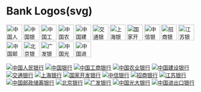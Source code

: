 Bank Logos(svg)
===

<a href="http://www.pbc.gov.cn/"> <img src="./icons/pbc.svg" width="42px" alt="中国人民银行"/></a>
<a href="https://www.boc.cn/"> <img src="./icons/boc.svg" width="42px" alt="中国银行"/></a>
<a href="http://www.icbc.com.cn/icbc/"> <img src="./icons/icbc.svg" width="42px" alt="中国工商银行"/></a>
<a href="https://www.abchina.com/"> <img src="./icons/abchina.svg" width="42px" alt="中国农业银行"/></a>
<a href="http://www.ccb.com/"> <img src="./icons/ccb.svg" width="42px" alt="中国建设银行"/></a>
<a href="http://www.bankcomm.com/"> <img src="./icons/bankcomm.svg" width="42px" alt="交通银行"/></a>
<a href="https://www.bosc.cn/"> <img src="./icons/bosc.svg" width="42px" alt="上海银行"/></a>
<a href="http://www.cdb.com.cn/"> <img src="./icons/cdb.svg" width="42px" alt="国家开发银行"/></a>
<a href="https://www.citicbank.com/"> <img src="./icons/citicbank.svg" width="42px" alt="中信银行"/></a>
<a href="https://www.cmbchina.com/"> <img src="./icons/cmbchina.svg" width="42px" alt="招商银行"/></a>
<a href="http://www.jsbchina.cn/"> <img src="./icons/jsbchina.svg" width="42px" alt="江苏银行"/></a>
<a href="https://www.psbc.com/cn/"> <img src="./icons/psbc.svg" width="42px" alt="中国邮政储蓄银行"/></a>
<a href="http://www.bankofbeijing.com.cn/"> <img src="./icons/bankofbeijing.svg" width="42px" alt="北京银行"/></a>
<a href="http://www.cgbchina.com.cn/"> <img src="./icons/cgbchina.svg" width="42px" alt="广发银行"/></a>
<a href="http://www.cebbank.com/"> <img src="./icons/cebbank.svg" width="42px" alt="中国光大银行"/></a>
<a href="http://www.eximbank.com/"> <img src="./icons/eximbank.svg" width="42px" alt="中国进出口银行"/></a>

[![中国人民银行](./logos/pbc.svg)](http://www.pbc.gov.cn/)
[![中国银行](./logos/boc.svg)](https://www.boc.cn/)
[![中国工商银行](./logos/icbc.svg)](http://www.icbc.com.cn/icbc/)
[![中国农业银行](./logos/abchina.svg)](https://www.abchina.com/)
[![中国建设银行](./logos/ccb.svg)](http://www.ccb.com/)
[![交通银行](./logos/bankcomm.svg)](http://www.bankcomm.com/)
[![上海银行](./logos/bosc.svg)](https://www.bosc.cn/)
[![国家开发银行](./logos/cdb.svg)](http://www.cdb.com.cn/)
[![中信银行](./logos/citicbank.svg)](https://www.citicbank.com/)
[![招商银行](./logos/cmbchina.svg)](https://www.cmbchina.com/)
[![江苏银行](./logos/jsbchina.svg)](http://www.jsbchina.cn/)
[![中国邮政储蓄银行](./logos/psbc.svg)](https://www.psbc.com/cn/)
[![北京银行](./logos/bankofbeijing.svg)](http://www.bankofbeijing.com.cn/)
[![广发银行](./logos/cgbchina.svg)](http://www.cgbchina.com.cn/)
[![中国光大银行](./logos/cebbank.svg)](http://www.cebbank.com/)
[![中国进出口银行](./logos/eximbank.svg)](http://www.eximbank.gov.cn/)